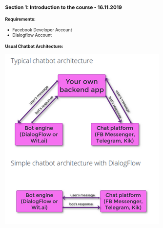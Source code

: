 ### Section 1: Introduction to the course - 16.11.2019

#### Requirements:
  + Facebook Developer Account
  + Dialogflow Account

#### Usual Chatbot Architecture:
![chatbotArchitecture](../media/chatbotArchitecture.png)
